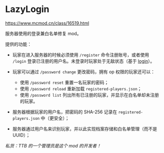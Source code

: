# LazyLogin
https://www.mcmod.cn/class/16519.html

服务器使用的登录兼白名单修复 mod。

提供的功能：

- 玩家在进入服务器的时候必须使用 `/register` 命令注册账号，或者使用 `/login` 登录已注册的用户名。未登录时玩家处于无敌状态（基于 [login](javascript:void(0);)）。

- 玩家可以通过 `/password change` 更改密码，拥有 op 权限的玩家还可以：

  - 使用 `/password reset` 重置一名玩家的密码；
  - 使用 `/password reload` 重新加载 `registered-players.json`；
  - 使用 `/password list` 列出所有已注册的玩家，并显示在白名单却未注册的玩家。

- 服务器根据玩家的用户名，把密码的 SHA-256 记录在 `registered-players.json` 中（更安全）；

- 服务器通过用户名来识别玩家，并以此实现档案存储和白名单管理（而不是 UUID）；

*私货：TTB 的一个管理员是这个 mod 的开发者！*
